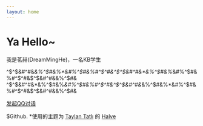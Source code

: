 ```yaml
---
layout: home
---
```

# Ya Hello~ 

我是茗赫(DreamMingHe)，一名KB学生

^$^$&#^#&*&%^$#&%*&#%^$#&%#^$^#&^$^$&#^#&*&%^$#&%*&#%^$#&%#^$^#&$^$&#^#&&%^$#&
^$^$&#^#&*&%^$#&%*&#%^$#&%#^$^#&^$^$&#^#&*&%^$#&%*&#%^$#&%#^$^#&$^$&#^#&&%^$#&

 <a href="http://wpa.qq.com/msgrd?v=3&uin=1635376770&site=qq&menu=yes" target="_blank">发起QQ对话</a>  
 
$Github.
*使用的主题为 [Taylan Tatlı](https://github.com/TaylanTatli) 的 [Halve](https://taylantatli.github.io/Halve/) 





                     


                  


